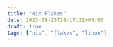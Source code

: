 ```yaml
---
title: "Nix Flakes"
date: 2023-08-25T18:17:21+03:00
draft: true
tags: ["nix", "flakes", "linux"]
---
```



